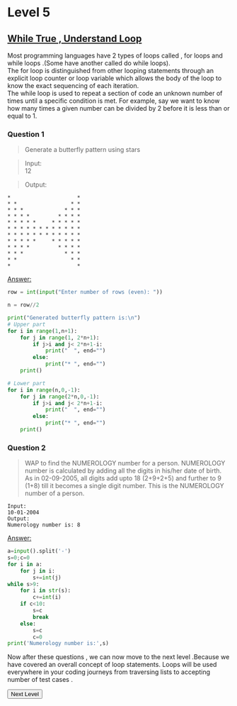 # Level 5

## <ins>While True , Understand Loop</ins>

Most programming languages have 2 types of loops called , for loops and while loops .(Some have another called do while loops).  
The for loop is distinguished from other looping statements through an explicit loop counter or loop variable which allows the body of the loop to know the exact sequencing of each iteration.  
The while loop is used to repeat a section of code an unknown number of times until a specific condition is met. For example, say we want to know how many times a given number can be divided by 2 before it is less than or equal to 1.

### Question 1

> Generate a butterfly pattern using stars

> Input:  
> 12

> Output:

```
*                     *
* *                 * *
* * *             * * *
* * * *         * * * *
* * * * *     * * * * *
* * * * * * * * * * * *
* * * * * * * * * * * *
* * * * *     * * * * *
* * * *         * * * *
* * *             * * *
* *                 * *
*                     *
```

<ins>Answer:</ins>

```python
row = int(input("Enter number of rows (even): "))

n = row//2

print("Generated butterfly pattern is:\n")
# Upper part
for i in range(1,n+1):
    for j in range(1, 2*n+1):
        if j>i and j< 2*n+1-i:
            print("  ", end="")
        else:
            print("* ", end="")
    print()

# Lower part
for i in range(n,0,-1):
    for j in range(2*n,0,-1):
        if j>i and j< 2*n+1-i:
            print("  ", end="")
        else:
            print("* ", end="")
    print()
```

### Question 2

> WAP to find the NUMEROLOGY number for a person. NUMEROLOGY number is calculated by adding all the digits in his/her date of birth. As in 02-09-2005, all digits add upto 18 (2+9+2+5) and further to 9 (1+8) till it becomes a single digit number. This is the NUMEROLOGY number of a person.

```
Input:
10-01-2004
Output:
Numerology number is: 8
```

<ins>Answer:</ins>

```python
a=input().split('-')
s=0;c=0
for i in a:
    for j in i:
        s+=int(j)
while s>9:
    for i in str(s):
        c+=int(i)
    if c<10:
        s=c
        break
    else:
        s=c
        c=0
print('Numerology number is:',s)
```

Now after these questions , we can now move to the next level .Because we have covered an overall concept of loop statements. Loops will be used everywhere in your coding journeys from traversing lists to accepting number of test cases .

<button name="button" onclick="1_level.md">Next Level</button>
